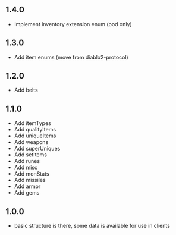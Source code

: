 ## 1.4.0
* Implement inventory extension enum (pod only)

## 1.3.0
* Add item enums (move from diablo2-protocol)

## 1.2.0
* Add belts

## 1.1.0
* Add itemTypes
* Add qualityItems
* Add uniqueItems
* Add weapons
* Add superUniques
* Add setItems
* Add runes
* Add misc
* Add monStats
* Add missiles
* Add armor
* Add gems

## 1.0.0

* basic structure is there, some data is available for use in clients
